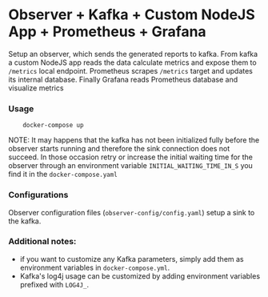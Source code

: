 
Observer + Kafka + Custom NodeJS App + Prometheus + Grafana
===

Setup an observer, which sends the generated reports to kafka. From kafka a custom NodeJS app reads the data calculate metrics and expose them to `/metrics` local endpoint.
Prometheus scrapes `/metrics` target and updates its internal database. Finally Grafana reads Prometheus database and visualize metrics

### Usage

```shell
    docker-compose up 
```

NOTE: It may happens that the kafka has not been initialized fully before the observer starts running and therefore the sink connection does not succeed. In those occasion retry or increase the initial waiting time for the observer 
through an environment variable `INITIAL_WAITING_TIME_IN_S` you find it in the `docker-compose.yaml`


### Configurations

Observer configuration files (`observer-config/config.yaml`) setup a sink to the kafka.


### Additional notes:

 * if you want to customize any Kafka parameters, simply add them as environment variables in ```docker-compose.yml```.
 * Kafka's log4j usage can be customized by adding environment variables prefixed with ```LOG4J_```.

